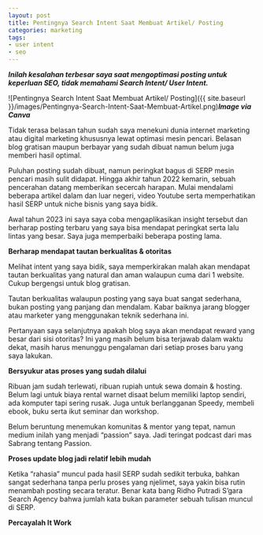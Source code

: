 ```yaml
---
layout: post
title: Pentingnya Search Intent Saat Membuat Artikel/ Posting
categories: marketing
tags:
- user intent
- seo
---
```

***Inilah kesalahan terbesar saya saat mengoptimasi posting untuk keperluan SEO, tidak memahami Search Intent/ User Intent.***

![Pentingnya Search Intent Saat Membuat Artikel/ Posting]({{ site.baseurl }}/images/Pentingnya-Search-Intent-Saat-Membuat-Artikel.png)***Image via Canva***

Tidak terasa belasan tahun sudah saya menekuni dunia internet marketing atau digital marketing khususnya lewat optimasi mesin pencari. Belasan blog gratisan maupun berbayar yang sudah dibuat namun belum juga memberi hasil optimal.

Puluhan posting sudah dibuat, namun peringkat bagus di SERP mesin pencari masih sulit didapat. Hingga akhir tahun 2022 kemarin, sebuah pencerahan datang memberikan secercah harapan. Mulai mendalami beberapa artikel dalam dan luar negeri, video Youtube serta memperhatikan hasil SERP untuk niche bisnis yang saya bidik.

Awal tahun 2023 ini saya saya coba mengaplikasikan insight tersebut dan berharap posting terbaru yang saya bisa mendapat peringkat serta lalu lintas yang besar. Saya juga memperbaiki beberapa posting lama.

**Berharap mendapat tautan berkualitas & otoritas**

Melihat intent yang saya bidik, saya memperkirakan malah akan mendapat tautan berkualitas yang natural dan aman walaupun cuma dari 1 website. Cukup bergengsi untuk blog gratisan.

Tautan berkualitas walaupun posting yang saya buat sangat sederhana, bukan posting yang panjang dan mendalam. Kabar baiknya jarang blogger atau marketer yang menggunakan teknik sederhana ini.

Pertanyaan saya selanjutnya apakah blog saya akan mendapat reward yang besar dari sisi otoritas? Ini yang masih belum bisa terjawab dalam waktu dekat, masih harus menunggu pengalaman dari setiap proses baru yang saya lakukan.

**Bersyukur atas proses yang sudah dilalui**

Ribuan jam sudah terlewati, ribuan rupiah untuk sewa domain & hosting. Belum lagi untuk biaya rental warnet disaat belum memiliki laptop sendiri, ada komputer tapi sering rusak. Juga untuk berlangganan Speedy, membeli ebook, buku serta ikut seminar dan workshop.

Belum beruntung menemukan komunitas & mentor yang tepat, namun medium inilah yang menjadi “passion” saya. Jadi teringat podcast dari mas Sabrang tentang Passion.

**Proses update blog jadi relatif lebih mudah**

Ketika “rahasia” muncul pada hasil SERP sudah sedikit terbuka, bahkan sangat sederhana tanpa perlu proses yang njelimet, saya yakin bisa rutin menambah posting secara teratur. Benar kata bang Ridho Putradi S’gara Search Agency bahwa jumlah kata bukan parameter sebuah tulisan muncul di SERP.

**Percayalah It Work**